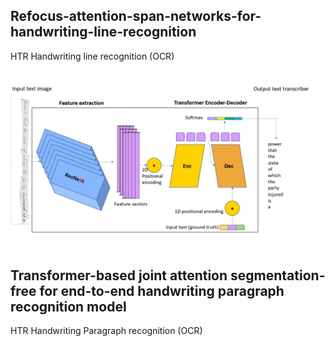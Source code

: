 ## Refocus-attention-span-networks-for-handwriting-line-recognition
HTR Handwriting line recognition (OCR)

<img src="Figures/Model.jpg" width="800"/>


## Transformer-based joint attention segmentation-free for end-to-end handwriting paragraph recognition model
HTR Handwriting Paragraph recognition (OCR) 
